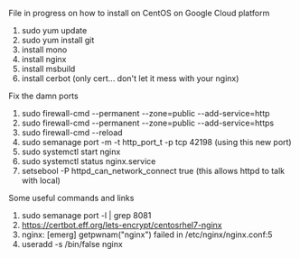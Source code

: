 File in progress on how to install on CentOS on Google Cloud platform
1. sudo yum update
2. sudo yum install git
3. install mono
4. install nginx
5. install msbuild
6. install cerbot (only cert... don't let it mess with your nginx)

Fix the damn ports
1. sudo firewall-cmd --permanent --zone=public --add-service=http
2. sudo firewall-cmd --permanent --zone=public --add-service=https
3. sudo firewall-cmd --reload
4. sudo semanage port -m -t http_port_t -p tcp 42198 (using this new port)
5. sudo systemctl start nginx
6. sudo systemctl status nginx.service
7. setsebool -P httpd_can_network_connect true (this allows httpd to talk with local)

Some useful commands and links 
1. sudo semanage port -l | grep 8081
2. https://certbot.eff.org/lets-encrypt/centosrhel7-nginx
3. nginx: [emerg] getpwnam("nginx") failed in /etc/nginx/nginx.conf:5
4. useradd -s /bin/false nginx
